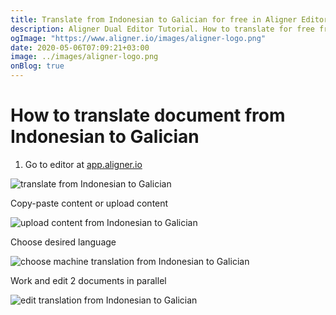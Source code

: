 ```yaml
---
title: Translate from Indonesian to Galician for free in Aligner Editor
description: Aligner Dual Editor Tutorial. How to translate for free from Indonesian to Galician. Aligner is multilingual document management platform. 
ogImage: "https://www.aligner.io/images/aligner-logo.png"
date: 2020-05-06T07:09:21+03:00
image: ../images/aligner-logo.png
onBlog: true
---
```


# How to translate document from Indonesian to Galician

1. Go to editor at [app.aligner.io](https://app.aligner.io "Aligner App web page")

![translate from Indonesian to Galician](../aligner-blank-editor.png "translate from Indonesian to Galician")

Copy-paste content or upload content

![upload content from Indonesian to Galician](../aligner-uploaded-document.png "upload content from Indonesian to Galician")

Choose desired language

![choose machine translation from Indonesian to Galician](../aligner-language-dropdown.png "choose machine translation from Indonesian to Galician")

Work and edit 2 documents in parallel

![edit translation from Indonesian to Galician](../aligner-double-sitded-editor.png "edit translation from Indonesian to Galician")

